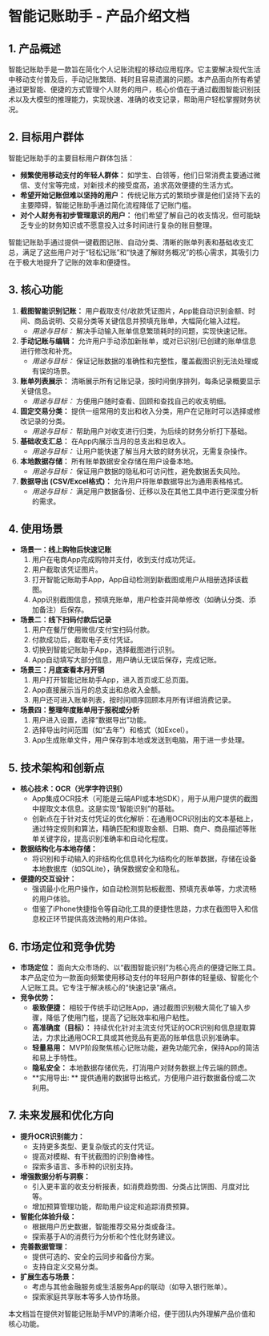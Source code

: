 # 智能记账助手 - 产品介绍文档

## 1. 产品概述

智能记账助手是一款旨在简化个人记账流程的移动应用程序。它主要解决现代生活中移动支付普及后，手动记账繁琐、耗时且容易遗漏的问题。本产品面向所有希望通过更智能、便捷的方式管理个人财务的用户，核心价值在于通过截图智能识别技术以及大模型的推理能力，实现快速、准确的收支记录，帮助用户轻松掌握财务状况。

## 2. 目标用户群体

智能记账助手的主要目标用户群体包括：
*   **频繁使用移动支付的年轻人群体：** 如学生、白领等，他们日常消费主要通过微信、支付宝等完成，对新技术的接受度高，追求高效便捷的生活方式。
*   **希望开始记账但难以坚持的用户：** 传统记账方式的繁琐步骤是他们坚持下去的主要障碍，智能记账助手通过简化流程降低了记账门槛。
*   **对个人财务有初步管理意识的用户：** 他们希望了解自己的收支情况，但可能缺乏专业的财务知识或不愿意投入过多时间进行复杂的账目整理。

智能记账助手通过提供一键截图记账、自动分类、清晰的账单列表和基础收支汇总，满足了这些用户对于“轻松记账”和“快速了解财务概况”的核心需求，其吸引力在于极大地提升了记账的效率和便捷性。

## 3. 核心功能

1.  **截图智能识别记账：** 用户截取支付/收款凭证图片，App能自动识别金额、时间、商品说明、交易分类等关键信息并预填充账单，大幅简化输入过程。
    *   *用途与目标：* 解决手动输入账单信息繁琐耗时的问题，实现快速记账。
2.  **手动记账与编辑：** 允许用户手动添加新账单，或对已识别/已创建的账单信息进行修改和补充。
    *   *用途与目标：* 保证记账数据的准确性和完整性，覆盖截图识别无法处理或有误的场景。
3.  **账单列表展示：** 清晰展示所有记账记录，按时间倒序排列，每条记录概要显示关键信息。
    *   *用途与目标：* 方便用户随时查看、回顾和查找自己的收支明细。
4.  **固定交易分类：** 提供一组常用的支出和收入分类，用户在记账时可以选择或修改记录的分类。
    *   *用途与目标：* 帮助用户对收支进行归类，为后续的财务分析打下基础。
5.  **基础收支汇总：** 在App内展示当月的总支出和总收入。
    *   *用途与目标：* 让用户能快速了解当月大致的财务状况，无需复杂操作。
6.  **本地数据存储：** 所有账单数据安全存储在用户设备本地。
    *   *用途与目标：* 保证用户数据的隐私和可访问性，避免数据丢失风险。
7.  **数据导出 (CSV/Excel格式)：** 允许用户将账单数据导出为通用表格格式。
    *   *用途与目标：* 满足用户数据备份、迁移以及在其他工具中进行更深度分析的需求。

## 4. 使用场景

*   **场景一：线上购物后快速记账**
    1.  用户在电商App完成购物并支付，收到支付成功凭证。
    2.  用户截取该凭证图片。
    3.  打开智能记账助手App，App自动检测到新截图或用户从相册选择该截图。
    4.  App识别截图信息，预填充账单，用户检查并简单修改（如确认分类、添加备注）后保存。
*   **场景二：线下扫码付款后记录**
    1.  用户在餐厅使用微信/支付宝扫码付款。
    2.  付款成功后，截取电子支付凭证。
    3.  切换到智能记账助手App，选择截图进行识别。
    4.  App自动填写大部分信息，用户确认无误后保存，完成记账。
*   **场景三：月底查看本月开销**
    1.  用户打开智能记账助手App，进入首页或汇总页面。
    2.  App直接展示当月的总支出和总收入金额。
    3.  用户还可进入账单列表，按时间顺序回顾本月所有详细消费记录。
*   **场景四：整理年度账单用于报税或分析**
    1.  用户进入设置，选择“数据导出”功能。
    2.  选择导出时间范围（如“去年”）和格式（如Excel）。
    3.  App生成账单文件，用户保存到本地或发送到电脑，用于进一步处理。

## 5. 技术架构和创新点

*   **核心技术：OCR（光学字符识别）**
    *   App集成OCR技术（可能是云端API或本地SDK），用于从用户提供的截图中提取文本信息。这是实现“智能识别”的基础。
    *   创新点在于针对支付凭证的优化解析：在通用OCR识别出的文本基础上，通过特定规则和算法，精确匹配和提取金额、日期、商户、商品描述等账单关键字段，提高识别准确率和自动化程度。
*   **数据结构化与本地存储：**
    *   将识别和手动输入的非结构化信息转化为结构化的账单数据，存储在设备本地数据库（如SQLite），确保数据安全和隐私。
*   **便捷的交互设计：**
    *   强调最小化用户操作，如自动检测剪贴板截图、预填充表单等，力求流畅的用户体验。
    *   借鉴了iPhone快捷指令等自动化工具的便捷性思路，力求在截图导入和信息校正环节提供高效流畅的用户体验。

## 6. 市场定位和竞争优势

*   **市场定位：** 面向大众市场的、以“截图智能识别”为核心亮点的便捷记账工具。本产品定位为一款面向频繁使用移动支付的年轻用户群体的轻量级、智能化个人记账工具。它专注于解决核心的“快速记录”痛点。
*   **竞争优势：**
    *   **极致便捷：** 相较于传统手动记账App，通过截图识别极大简化了输入步骤，降低了使用门槛，提高了记账效率和用户粘性。
    *   **高准确度（目标）：** 持续优化针对主流支付凭证的OCR识别和信息提取算法，力求比通用OCR工具或其他竞品有更高的账单信息识别准确率。
    *   **轻量易用：** MVP阶段聚焦核心记账功能，避免功能冗余，保持App的简洁和易上手特性。
    *   **隐私安全：** 本地数据存储优先，打消用户对财务数据上传云端的顾虑。
    *   **实用导出: ** 提供通用的数据导出格式，方便用户进行数据备份或二次利用。

## 7. 未来发展和优化方向

*   **提升OCR识别能力：**
    *   支持更多类型、更复杂版式的支付凭证。
    *   提高对模糊、有干扰截图的识别鲁棒性。
    *   探索多语言、多币种的识别支持。
*   **增强数据分析与洞察：**
    *   引入更丰富的收支分析报表，如消费趋势图、分类占比饼图、月度对比等。
    *   增加预算管理功能，帮助用户设定和追踪消费预算。
*   **智能化体验升级：**
    *   根据用户历史数据，智能推荐交易分类或备注。
    *   探索基于AI的消费行为分析和个性化财务建议。
*   **完善数据管理：**
    *   提供可选的、安全的云同步和备份方案。
    *   支持自定义交易分类。
*   **扩展生态与场景：**
    *   考虑与其他金融服务或生活服务App的联动（如导入银行账单）。
    *   探索家庭共享账本等多人协作场景。

本文档旨在提供对智能记账助手MVP的清晰介绍，便于团队内外理解产品价值和核心功能。